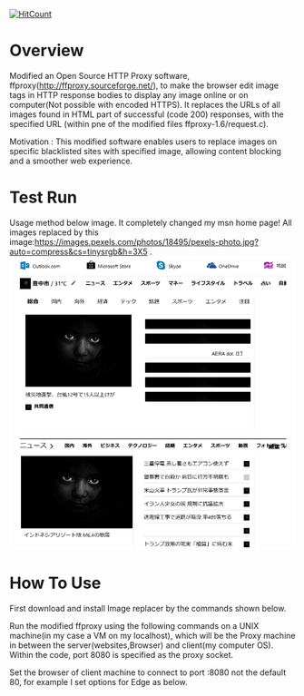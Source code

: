 [![HitCount](http://hits.dwyl.com/parthnan/HTTP-Image-Replacer.svg)](http://hits.dwyl.com/parthnan/HTTP-Image-Replacer)
# Overview
Modified an Open Source HTTP Proxy software, ffproxy(http://ffproxy.sourceforge.net/), to make the browser edit image tags in HTTP response bodies to display any image online or on computer(Not possible with encoded HTTPS). It replaces the URLs of all images found in HTML part of successful (code 200) responses, with the specified URL (within pne of the modified files ffproxy-1.6/request.c).

Motivation : This modified software enables users to replace images on specific blacklisted sites with specified image, allowing content blocking and a smoother web experience.

# Test Run
Usage method below image. It completely changed my msn home page! All images replaced by this image:https://images.pexels.com/photos/18495/pexels-photo.jpg?auto=compress&cs=tinysrgb&h=3X5  . 
![alt text](https://raw.githubusercontent.com/parthnan/HTTP-Image-Replacer/master/replaced.png)

# How To Use
First download and install Image replacer by the commands shown below.

Run the modified ffproxy using the following commands on a UNIX machine(in my case a VM on my localhost), which will be the Proxy machine in between the server(websites,Browser) and client(my computer OS). Within the code, port 8080 is specified as the proxy socket.

Set the browser of client machine to connect to port <Proxy machine IP>:8080 not the default 80, for example I set options for Edge as below.
